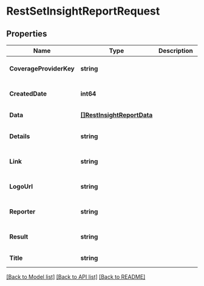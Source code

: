 # RestSetInsightReportRequest

## Properties
Name | Type | Description | Notes
------------ | ------------- | ------------- | -------------
**CoverageProviderKey** | **string** |  | [optional] [default to null]
**CreatedDate** | **int64** |  | [optional] [default to null]
**Data** | [**[]RestInsightReportData**](RestInsightReportData.md) |  | [default to null]
**Details** | **string** |  | [optional] [default to null]
**Link** | **string** |  | [optional] [default to null]
**LogoUrl** | **string** |  | [optional] [default to null]
**Reporter** | **string** |  | [optional] [default to null]
**Result** | **string** |  | [optional] [default to null]
**Title** | **string** |  | [default to null]

[[Back to Model list]](../README.md#documentation-for-models) [[Back to API list]](../README.md#documentation-for-api-endpoints) [[Back to README]](../README.md)

